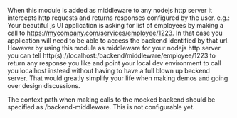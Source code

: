 When this module is added as middleware to any nodejs http server it intercepts http requests and returns responses configured by the user. e.g.: Your beautiful js UI application is asking for list of employees by making a call to https://mycompany.com/services/employee/1223. In that case you application will need to be able to access the backend identified by that url. However by using this module as middleware for your nodejs http server you can tell http(s)://localhost:<your port>/backend/middleware/employee/1223 to return any response you like and point your local dev environment to call you localhost instead without having to have a full blown up backend server. That would greatly simplify your life when making demos and going over design discussions.

The context path when making calls to the mocked backend should be specified as /backend-middleware. This is not configurable yet.